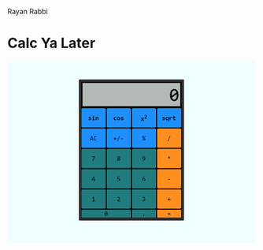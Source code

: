 Rayan Rabbi

# Calc Ya Later
![](https://github.com/cop4808-spring-2023-fullstack-web/cop4808-git-and-github-fundamentals-rrabbi2021/blob/main/CalcYaLater.gif)
